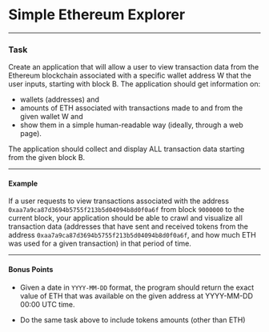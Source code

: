 # Simple Ethereum Explorer

---

### Task

Create an application that will allow a user to view transaction data from the Ethereum blockchain associated with a specific wallet address W that the user inputs, starting with block B. The application should get information on:

- wallets (addresses) and
- amounts of ETH associated with transactions made to and from the given wallet W and
- show them in a simple human-readable way (ideally, through a web page).

The application should collect and display ALL transaction data starting from the given block B.

---

#### Example

If a user requests to view transactions associated with the address `0xaa7a9ca87d3694b5755f213b5d04094b8d0f0a6f` from block `9000000` to the current block, your application should be able to crawl and visualize all transaction data (addresses that have sent and received tokens from the address `0xaa7a9ca87d3694b5755f213b5d04094b8d0f0a6f`, and how much ETH was used for a given transaction) in that period of time.

---

#### Bonus Points

- Given a date in `YYYY-MM-DD` format, the program should return the exact value of ETH that was available on the given address at YYYY-MM-DD 00:00 UTC time.

- Do the same task above to include tokens amounts (other than ETH)
